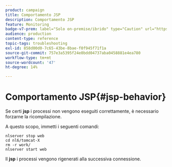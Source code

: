 ```yaml
---
product: campaign
title: Comportamento JSP
description: Comportamento JSP
feature: Monitoring
badge-v7-prem: label="Solo on-premise/ibrido" type="Caution" url="https://experienceleague.adobe.com/docs/campaign-classic/using/installing-campaign-classic/architecture-and-hosting-models/hosting-models-lp/hosting-models.html?lang=it" tooltip="Applicabile solo alle distribuzioni on-premise e ibride"
audience: production
content-type: reference
topic-tags: troubleshooting
exl-id: 858d00d0-7c65-43be-8bae-f0f945f71f1a
source-git-commit: 757e3a5395f24e0bdd04737aba0458881e4ea780
workflow-type: tm+mt
source-wordcount: '47'
ht-degree: 14%

---
```


# Comportamento JSP{#jsp-behavior}



Se certi **jsp** i processi non vengono eseguiti correttamente, è necessario forzarne la ricompilazione.

A questo scopo, immetti i seguenti comandi:

```
nlserver stop web
cd nl6/tomcat-X
rm -r work/
nlserver start web
```

Il **jsp** i processi vengono rigenerati alla successiva connessione.
